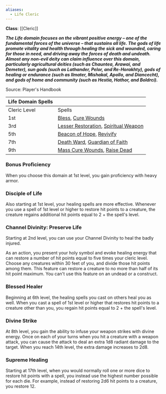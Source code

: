 ```yaml
---
aliases:
  - Life Cleric
---
```

**Class**: [[Cleric]] 

**_The Life domain focuses on the vibrant positive energy – one of the fundamental forces of the universe – that sustains all life. The gods of life promote vitality and health through healing the sick and wounded, caring for those in need, and driving away the forces of death and undeath. Almost any non-evil deity can claim influence over this domain, particularly agricultural deities (such as Chauntea, Arawai, and Demeter), sun gods (such as Lathander, Pelor, and Re-Horakhty), gods of healing or endurance (such as Ilmater, Mishakal, Apollo, and Diancecht), and gods of home and community (such as Hestia, Hathor, and Boldrci)._**

Source: Player's Handbook

|Life Domain Spells|   |
|---|---|
|Cleric Level|Spells|
|1st|[Bless](http://dnd5e.wikidot.com/spell:bless), [Cure Wounds](http://dnd5e.wikidot.com/spell:cure-wounds)|
|3rd|[Lesser Restoration](http://dnd5e.wikidot.com/spell:lesser-restoration), [Spiritual Weapon](http://dnd5e.wikidot.com/spell:spiritual-weapon)|
|5th|[Beacon of Hope](http://dnd5e.wikidot.com/spell:beacon-of-hope), [Revivify](http://dnd5e.wikidot.com/spell:revivify)|
|7th|[Death Ward](http://dnd5e.wikidot.com/spell:death-ward), [Guardian of Faith](http://dnd5e.wikidot.com/spell:guardian-of-faith)|
|9th|[Mass Cure Wounds](http://dnd5e.wikidot.com/spell:mass-cure-wounds), [Raise Dead](http://dnd5e.wikidot.com/spell:raise-dead)|

### Bonus Proficiency

When you choose this domain at 1st level, you gain proficiency with heavy armor.

### Disciple of Life

Also starting at 1st level, your healing spells are more effective. Whenever you use a spell of 1st level or higher to restore hit points to a creature, the creature regains additional hit points equal to 2 + the spell's level.

### Channel Divinity: Preserve Life

Starting at 2nd level, you can use your Channel Divinity to heal the badly injured.

As an action, you present your holy symbol and evoke healing energy that can restore a number of hit points equal to five times your cleric level. Choose any creatures within 30 feet of you, and divide those hit points among them. This feature can restore a creature to no more than half of its hit point maximum. You can't use this feature on an undead or a construct.

### Blessed Healer

Beginning at 6th level, the healing spells you cast on others heal you as well. When you cast a spell of 1st level or higher that restores hit points to a creature other than you, you regain hit points equal to 2 + the spell's level.

### Divine Strike

At 8th level, you gain the ability to infuse your weapon strikes with divine energy. Once on each of your turns when you hit a creature with a weapon attack, you can cause the attack to deal an extra 1d8 radiant damage to the target. When you reach 14th level, the extra damage increases to 2d8.

### Supreme Healing

Starting at 17th level, when you would normally roll one or more dice to restore hit points with a spell, you instead use the highest number possible for each die. For example, instead of restoring 2d6 hit points to a creature, you restore 12.